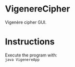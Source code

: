 # VigenereCipher
Vigenère cipher GUI.
<h1>Instructions</h1>
Execute the program with:
<br>
<code>java VigenereApp</code>
